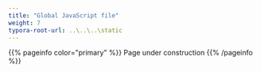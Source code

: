 ```yaml
---
title: "Global JavaScript file"
weight: 7
typora-root-url: ..\..\..\static
---
```


{{% pageinfo color="primary" %}}
Page under construction
{{% /pageinfo %}}
